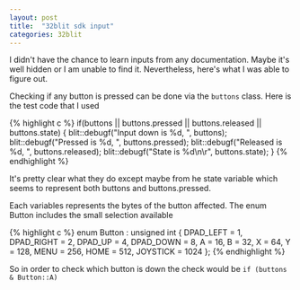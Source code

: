 ```yaml
---
layout: post
title:  "32blit sdk input"
categories: 32blit
---
```


I didn't have the chance to learn inputs from any documentation. Maybe it's well hidden or I am unable to find it. Nevertheless, here's what I was able to figure out.

Checking if any button is pressed can be done via the `buttons` class. Here is the test code that I used

{% highlight c %}
if(buttons || buttons.pressed || buttons.released || buttons.state)
{
    blit::debugf("Input down is %d, ", buttons);
    blit::debugf("Pressed is %d, ", buttons.pressed);
    blit::debugf("Released is %d, ", buttons.released);
    blit::debugf("State is %d\n\r", buttons.state);
}
{% endhighlight %}

It's pretty clear what they do except maybe from he state variable which seems to represent both buttons and buttons.pressed.

Each variables represents the bytes of the button affected. The enum Button includes the small selection available

{% highlight c %}
enum Button : unsigned int {
  DPAD_LEFT = 1,
  DPAD_RIGHT = 2,
  DPAD_UP = 4,
  DPAD_DOWN = 8,
  A = 16,
  B = 32,
  X = 64,
  Y = 128,
  MENU = 256,
  HOME = 512,
  JOYSTICK = 1024
};
{% endhighlight %}

So in order to check which button is down the check would be `if (buttons & Button::A)`